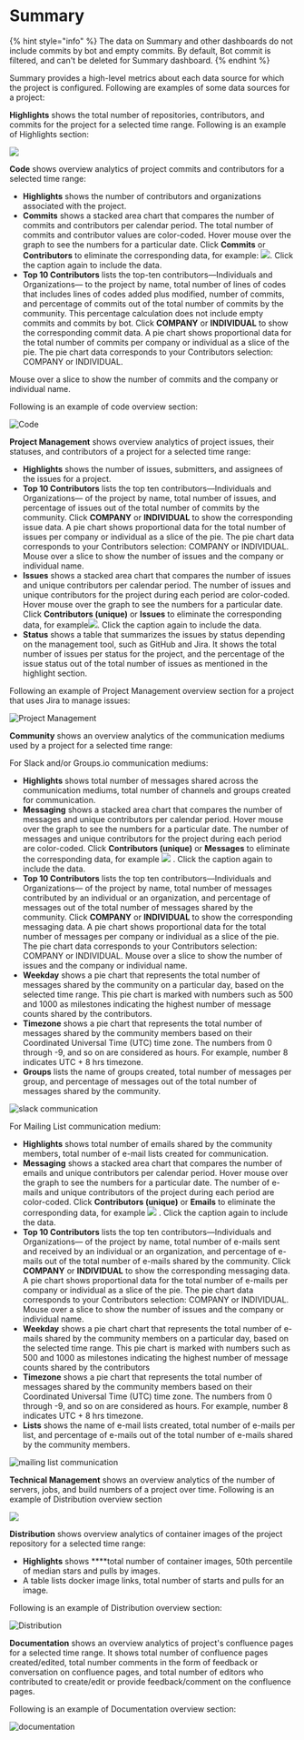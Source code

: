 # Summary

{% hint style="info" %}
The data on Summary and other dashboards do not include commits by bot and empty commits. By default, Bot commit is filtered, and can't be deleted for Summary dashboard.
{% endhint %}

Summary provides a high-level metrics about each data source for which the project is configured. Following are examples of some data sources for a project:

**Highlights** shows the total number of repositories, contributors, and commits for the project for  a selected time range. Following is an example of Highlights section:

![](../../../.gitbook/assets/18088218.png)

**Code** shows overview analytics of project commits and contributors for a selected time range:

* **Highlights** shows the number of contributors and organizations associated with the project.
* **Commits** shows a stacked area chart that compares the number of commits and contributors per calendar period. The total number of commits and contributor values are color-coded. Hover mouse over the graph to see the numbers for a particular date. Click **Commits** or **Contributors** to eliminate the corresponding data, for example: ![](../../../.gitbook/assets/18088223.png). Click the caption again to include the data.
* **Top 10 Contributors** lists the top-ten contributors—Individuals and Organizations— to the project by name, total number of lines of codes that includes lines of codes added plus modified, number of commits, and percentage of commits out of the total number of commits by the community. This percentage calculation does not include empty commits and commits by bot. Click **COMPANY** or **INDIVIDUAL** to show the corresponding commit data.  A pie chart shows proportional data for the total number of commits per company or individual as a slice of the pie. The pie chart data corresponds to your Contributors selection: COMPANY or INDIVIDUAL. 

Mouse over a slice to show the number of commits and the company or individual name.

Following is an example of code overview section:

![Code](../../../.gitbook/assets/code.png)

**Project Management** shows overview analytics of project issues, their statuses, and contributors of a project for a selected time range:

* **Highlights** shows the number of issues, submitters, and assignees of the issues for a project.
* **Top 10 Contributors** lists the top ten contributors—Individuals and Organizations— of the project by name, total number of issues, and percentage of issues out of the total number of commits by the community. Click **COMPANY** or **INDIVIDUAL** to show the corresponding issue data. A pie chart shows proportional data for the total number of issues per company or individual as a slice of the pie. The pie chart data corresponds to your Contributors selection: COMPANY or INDIVIDUAL. Mouse over a slice to show the number of issues and the company or individual name.
* **Issues** shows a stacked area chart that compares the number of issues and unique contributors per calendar period. The number of issues and unique contributors for the project during each period are color-coded. Hover mouse over the graph to see the numbers for a particular date. Click **Contributors \(unique\)** or **Issues** to eliminate the corresponding data, for example![](../../../.gitbook/assets/18088222.png). Click the caption again to include the data.
* **Status** shows a table that summarizes the issues by status depending on the management tool, such as GitHub and Jira. It shows the total number of issues per status for the project, and the percentage of the  issue status out of the total number of issues as mentioned in the highlight section.

Following an example of Project Management overview section for a project that uses Jira to manage issues:

![Project Management](../../../.gitbook/assets/project-management%20%281%29.png)

**Community** shows an overview analytics of the communication mediums used by a project for a selected time range:

For Slack and/or Groups.io communication mediums:

* **Highlights** shows total number of messages shared across the communication mediums, total number of channels and groups created for communication.
* **Messaging** shows a stacked area chart that compares the number of messages and unique contributors per calendar period. Hover mouse over the graph to see the numbers for a particular date. The number of messages and unique contributors for the project during each period are color-coded. Click **Contributors \(unique\)** or **Messages** to eliminate the corresponding data, for example ![](../../../.gitbook/assets/messages.png) . Click the caption again to include the data.
* **Top 10 Contributors** lists the top ten contributors—Individuals and Organizations— of the project by name, total number of messages contributed by an individual or an organization, and percentage of messages out of the total number of messages shared by the community. Click **COMPANY** or **INDIVIDUAL** to show the corresponding messaging data. A pie chart shows proportional data for the total number of messages per company or individual as a slice of the pie. The pie chart data corresponds to your Contributors selection: COMPANY or INDIVIDUAL. Mouse over a slice to show the number of issues and the company or individual name.
* **Weekday** shows a pie chart that represents the total number of messages shared by the community on a particular day, based on the selected time range. This pie chart is marked with numbers such as 500 and 1000 as milestones indicating the highest number of message counts shared by the contributors.
* **Timezone** shows a pie chart that represents the total number of messages shared by the community members based on their Coordinated Universal Time \(UTC\) time zone. The numbers from 0 through -9, and so on are considered as hours. For example, number 8 indicates UTC + 8 hrs timezone.
* **Groups** lists the name of groups created, total number of messages per group, and percentage of messages out of the total number of messages shared by the community.

![slack communication](../../../.gitbook/assets/community-slack.png)

For Mailing List communication medium:

* **Highlights** shows total number of emails shared by the community members, total number of e-mail lists created for communication.
* **Messaging** shows a stacked area chart that compares the number of emails and unique contributors per calendar period. Hover mouse over the graph to see the numbers for a particular date. The number of e-mails and unique contributors of the project during each period are color-coded. Click **Contributors \(unique\)** or **Emails** to eliminate the corresponding data, for example ![](../../../.gitbook/assets/emails.png) . Click the caption again to include the data.
* **Top 10 Contributors** lists the top ten contributors—Individuals and Organizations— of the project by name, total number of e-mails sent and received by an individual or an organization, and percentage of e-mails out of the total number of e-mails shared by the community. Click **COMPANY** or **INDIVIDUAL** to show the corresponding messaging data. A pie chart shows proportional data for the total number of e-mails per company or individual as a slice of the pie. The pie chart data corresponds to your Contributors selection: COMPANY or INDIVIDUAL. Mouse over a slice to show the number of issues and the company or individual name.
* **Weekday** shows a pie chart chart that represents the total number of e-mails shared by the community members on a particular day, based on the selected time range. This pie chart is marked with numbers such as 500 and 1000 as milestones indicating the highest number of message counts shared by the contributors
* **Timezone** shows a pie chart that represents the total number of messages shared by the community members based on their Coordinated Universal Time \(UTC\) time zone. The numbers from 0 through -9, and so on are considered as hours. For example, number 8 indicates UTC + 8 hrs timezone.
* **Lists** shows the name of e-mail lists created, total number of e-mails per list, and percentage of e-mails out of the total number of e-mails shared by the community members.

![mailing list communication](../../../.gitbook/assets/community-mailing-list.png)

**Technical Management** shows an overview analytics of the number of servers, jobs, and build numbers of a project over time. Following is an example of Distribution overview section

![](../../../.gitbook/assets/18088210.png)

**Distribution** shows overview analytics of container images of the project repository for a selected time range:

* **Highlights** shows ****total number of container images, 50th percentile of median stars and pulls by images.
* A table lists docker image links, total number of starts and pulls for an image.

Following is an example of Distribution overview section:

![Distribution](../../../.gitbook/assets/18088211.png)

**Documentation** shows an overview analytics of project's confluence pages for a selected time range. It shows total number of confluence pages created/edited, total number comments in the form of feedback or conversation on confluence pages, and total number of editors who contributed to create/edit or provide feedback/comment on the confluence pages.

Following is an example of Documentation overview section:

![documentation](../../../.gitbook/assets/documentation-overview.png)


